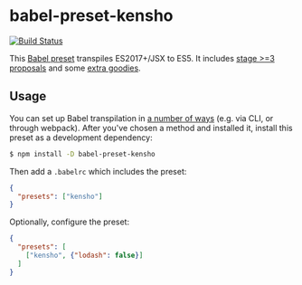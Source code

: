 # babel-preset-kensho

[![Build Status](https://travis-ci.org/kensho/babel-preset-kensho.svg?branch=master)](https://travis-ci.org/kensho/babel-preset-kensho)

This [Babel preset](http://babeljs.io/docs/plugins/#presets) transpiles ES2017+/JSX to ES5. It includes [stage >=3 proposals](https://babeljs.io/docs/plugins/preset-stage-3/) and some [extra goodies](src/index.js).

## Usage

You can set up Babel transpilation in [a number of ways](http://babeljs.io/docs/setup) (e.g. via CLI, or through webpack). After you've chosen a method and installed it, install this preset as a development dependency:

```sh
$ npm install -D babel-preset-kensho
```

Then add a `.babelrc` which includes the preset:

```json
{
  "presets": ["kensho"]
}
```

Optionally, configure the preset:

```json
{
  "presets": [
    ["kensho", {"lodash": false}]
  ]
}
```
